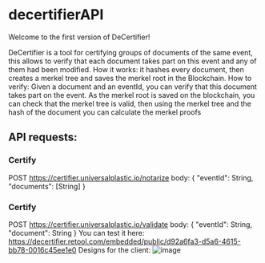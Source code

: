 # decertifierAPI
Welcome to the first version of DeCertifier!

DeCertifier is a tool for certifying groups of documents of the same event, this allows to verify that each document takes part on this event and any of them had been modified. How it works: it hashes every document, then creates a merkel tree and saves the merkel root in the Blockchain. 
How to verify: Given a document and an eventId, you can verify that this document takes part on the event. As the merkel root is saved on the blockchain, you can check that the merkel tree is valid, then using the merkel tree and the hash of the document you can calculate the merkel proofs

## API requests:
### Certify
POST https://certifier.universalplastic.io/notarize
body: {
    "eventId": String,
    "documents": [String]
}
### Certify
POST https://certifier.universalplastic.io/validate
body: {
    "eventId": String,
    "document": String
}
You can test it here: https://decertifier.retool.com/embedded/public/d92a6fa3-d5a6-4615-bb78-0016c45ee1e0
Designs for the client:
![image](https://github.com/UniversalPlastic-io/decertifierAPI/assets/62480517/c57ff57f-2258-4848-a3f0-0fc1623c8e93)


